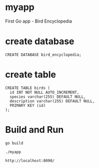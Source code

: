 # myapp

First Go app - Bird Encyclopedia

# create database
```
CREATE DATABASE bird_encyclopedia;
```
# create table
```
CREATE TABLE birds (
  id INT NOT NULL AUTO_INCREMENT,
  species varchar(255) DEFAULT NULL,
  description varchar(255) DEFAULT NULL,
  PRIMARY KEY (id)
);
```
# Build and Run
```
go build

./myapp

http://localhost:8090/
```